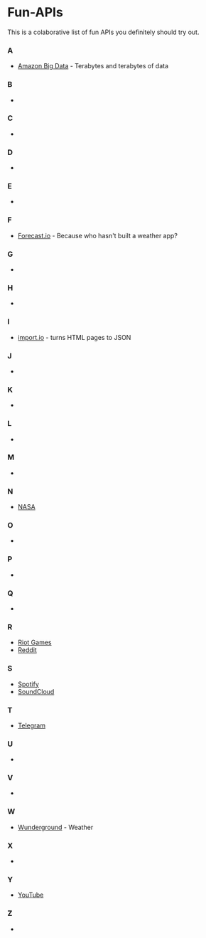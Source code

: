 # Fun-APIs
This is a colaborative list of fun APIs you definitely should try out.

### A
- [Amazon Big Data](https://aws.amazon.com/public-data-sets/) - Terabytes and terabytes of data

### B
- []()
### C
- []()
### D
- []()
### E
- []()
### F
- [Forecast.io](https://developer.forecast.io/) - Because who hasn't built a weather app?
### G
- []()
### H
- []()
### I
- [import.io](https://import.io/) - turns HTML pages to JSON
### J
- []()
### K
- []()
### L
- []()
### M
- []()
### N
- [NASA](https://data.nasa.gov/developer)
### O
- []()
### P
- []()
### Q
- []()
### R
- [Riot Games](https://developer.riotgames.com/)
- [Reddit](https://www.reddit.com/dev/api)
### S
- [Spotify](https://developer.spotify.com/web-api/)
- [SoundCloud](https://developers.soundcloud.com/docs/api/guide)
### T
- [Telegram](https://core.telegram.org/)
### U
- []()
### V
- []()
### W
- [Wunderground](http://www.wunderground.com/weather/api/) - Weather
### X
- []()
### Y
- [YouTube](https://developers.google.com/youtube/)
### Z
- []()
